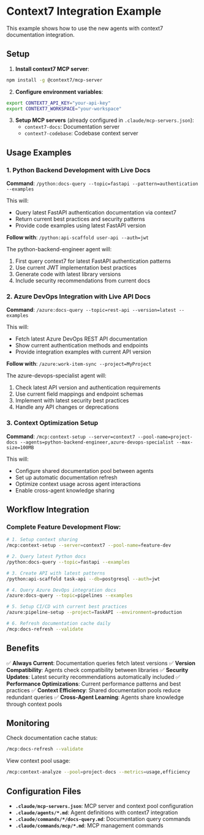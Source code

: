 # Context7 Integration Example

This example shows how to use the new agents with context7 documentation integration.

## Setup

1. **Install context7 MCP server**:
```bash
npm install -g @context7/mcp-server
```

2. **Configure environment variables**:
```bash
export CONTEXT7_API_KEY="your-api-key"
export CONTEXT7_WORKSPACE="your-workspace"
```

3. **Setup MCP servers** (already configured in `.claude/mcp-servers.json`):
   - `context7-docs`: Documentation server
   - `context7-codebase`: Codebase context server

## Usage Examples

### 1. Python Backend Development with Live Docs

**Command**: `/python:docs-query --topic=fastapi --pattern=authentication --examples`

This will:
- Query latest FastAPI authentication documentation via context7
- Return current best practices and security patterns
- Provide code examples using latest FastAPI version

**Follow with**: `/python:api-scaffold user-api --auth=jwt`

The python-backend-engineer agent will:
1. First query context7 for latest FastAPI authentication patterns
2. Use current JWT implementation best practices
3. Generate code with latest library versions
4. Include security recommendations from current docs

### 2. Azure DevOps Integration with Live API Docs

**Command**: `/azure:docs-query --topic=rest-api --version=latest --examples`

This will:
- Fetch latest Azure DevOps REST API documentation
- Show current authentication methods and endpoints
- Provide integration examples with current API version

**Follow with**: `/azure:work-item-sync --project=MyProject`

The azure-devops-specialist agent will:
1. Check latest API version and authentication requirements
2. Use current field mappings and endpoint schemas  
3. Implement with latest security best practices
4. Handle any API changes or deprecations

### 3. Context Optimization Setup

**Command**: `/mcp:context-setup --server=context7 --pool-name=project-docs --agents=python-backend-engineer,azure-devops-specialist --max-size=100MB`

This will:
- Configure shared documentation pool between agents
- Set up automatic documentation refresh
- Optimize context usage across agent interactions
- Enable cross-agent knowledge sharing

## Workflow Integration

### Complete Feature Development Flow:

```bash
# 1. Setup context sharing
/mcp:context-setup --server=context7 --pool-name=feature-dev

# 2. Query latest Python docs
/python:docs-query --topic=fastapi --examples

# 3. Create API with latest patterns  
/python:api-scaffold task-api --db=postgresql --auth=jwt

# 4. Query Azure DevOps integration docs
/azure:docs-query --topic=pipelines --examples  

# 5. Setup CI/CD with current best practices
/azure:pipeline-setup --project=TaskAPI --environment=production

# 6. Refresh documentation cache daily
/mcp:docs-refresh --validate
```

## Benefits

✅ **Always Current**: Documentation queries fetch latest versions
✅ **Version Compatibility**: Agents check compatibility between libraries
✅ **Security Updates**: Latest security recommendations automatically included
✅ **Performance Optimizations**: Current performance patterns and best practices
✅ **Context Efficiency**: Shared documentation pools reduce redundant queries
✅ **Cross-Agent Learning**: Agents share knowledge through context pools

## Monitoring

Check documentation cache status:
```bash
/mcp:docs-refresh --validate
```

View context pool usage:
```bash  
/mcp:context-analyze --pool=project-docs --metrics=usage,efficiency
```

## Configuration Files

- **`.claude/mcp-servers.json`**: MCP server and context pool configuration
- **`.claude/agents/*.md`**: Agent definitions with context7 integration
- **`.claude/commands/*/docs-query.md`**: Documentation query commands
- **`.claude/commands/mcp/*.md`**: MCP management commands